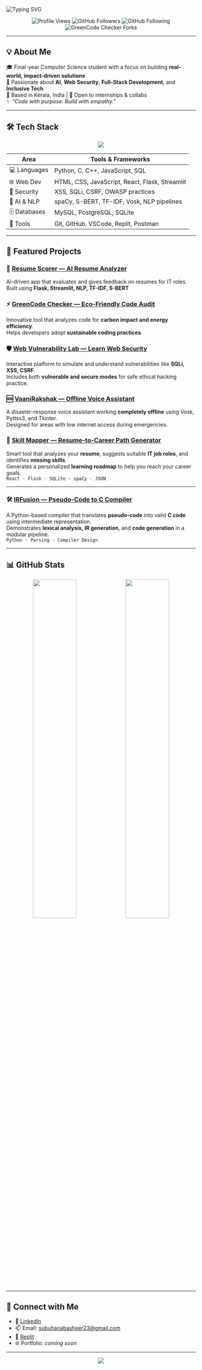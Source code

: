 <!-- Typing animation -->
![Typing SVG](https://readme-typing-svg.herokuapp.com?font=Fira+Code&pause=1000&color=9F40FF&center=true&width=450&lines=Hi+there!+I'm+Subuhana+B+👋;AI+%7C+Security+%7C+Web+%7C+Accessibility+✨;Passionate+Full-Stack+Developer+💻;Always+learning,+building,+sharing+🚀)

<p align="center">
  <img src="https://komarev.com/ghpvc/?username=subuhana2303&label=Profile+Views&color=9F40FF&style=flat" alt="Profile Views" />
  <img src="https://img.shields.io/github/followers/subuhana2303?label=Followers&style=flat-square&color=blueviolet" alt="GitHub Followers" />
  <img src="https://img.shields.io/github/following/subuhana2303?label=Following&style=flat-square&color=blueviolet" alt="GitHub Following" />
  <img src="https://img.shields.io/github/forks/subuhana2303/GreenCode_Checker?label=GreenCode+Forks&style=flat-square&color=9F40FF" alt="GreenCode Checker Forks" />
</p>

---

## 💡 About Me

🎓 Final-year Computer Science student with a focus on building **real-world, impact-driven solutions**  
🧠 Passionate about **AI**, **Web Security**, **Full-Stack Development**, and **Inclusive Tech**  
📍 Based in Kerala, India | 🤝 Open to internships & collabs  
✨ _"Code with purpose. Build with empathy."_

---

## 🛠️ Tech Stack

<p align="center">
  <img src="https://skillicons.dev/icons?i=python,cpp,js,html,css,react,nodejs,flask,streamlit,mysql,postgres,sqlite,git,github,vscode" />
</p>

| **Area** | **Tools & Frameworks** |
|---------|------------------------|
| 💻 Languages | Python, C, C++, JavaScript, SQL |
| 🌐 Web Dev | HTML, CSS, JavaScript, React, Flask, Streamlit |
| 🔐 Security | XSS, SQLi, CSRF, OWASP practices |
| 🧠 AI & NLP | spaCy, S-BERT, TF-IDF, Vosk, NLP pipelines |
| 🗄️ Databases | MySQL, PostgreSQL, SQLite |
| 🧰 Tools | Git, GitHub, VSCode, Replit, Postman |

---

## 🚀 Featured Projects

### 🧠 [Resume Scorer — AI Resume Analyzer](https://github.com/subuhana2303/Resume_scorer_it_job_appli)
AI-driven app that evaluates and gives feedback on resumes for IT roles.  
Built using **Flask, Streamlit, NLP, TF-IDF, S-BERT**

### ⚡ [GreenCode Checker — Eco-Friendly Code Audit](https://github.com/subuhana2303/GreenCode_Checker.git)
Innovative tool that analyzes code for **carbon impact and energy efficiency**.  
Helps developers adopt **sustainable coding practices**.

### 🛡️ [Web Vulnerability Lab — Learn Web Security](https://github.com/subuhana2303/Web_Vulnerablity_Lab)
Interactive platform to simulate and understand vulnerabilities like **SQLi, XSS, CSRF**.  
Includes both **vulnerable and secure modes** for safe ethical hacking practice.


### 🆘 [VaaniRakshak — Offline Voice Assistant](https://github.com/subuhana2303/VaaniRakshak_Offline-Emergency-Voice-Assistant)
A disaster-response voice assistant working **completely offline** using Vosk, Pyttsx3, and Tkinter.  
Designed for areas with low internet access during emergencies.

### 🧭 [Skill Mapper — Resume-to-Career Path Generator](https://github.com/subuhana2303/Skill_Mapper)  
Smart tool that analyzes your **resume**, suggests suitable **IT job roles**, and identifies **missing skills**.  
Generates a personalized **learning roadmap** to help you reach your career goals.  
`React · Flask · SQLite · spaCy · JSON`

---

### 🛠️ [IRFusion — Pseudo-Code to C Compiler](https://github.com/subuhana2303/IRFusion_Project)  
A Python-based compiler that translates **pseudo-code** into valid **C code** using intermediate representation.  
Demonstrates **lexical analysis, IR generation**, and **code generation** in a modular pipeline.  
`Python · Parsing · Compiler Design`




---

## 📊 GitHub Stats

<p align="center">
  <img src="https://github-readme-stats.vercel.app/api?username=subuhana2303&show_icons=true&theme=tokyonight&hide_border=true" width="48%"/>
  <img src="https://github-readme-stats.vercel.app/api/top-langs/?username=subuhana2303&layout=compact&theme=tokyonight&hide_border=true" width="48%"/>
</p>

---

## 🔗 Connect with Me

- 💼 [LinkedIn](https://www.linkedin.com/in/subuhana-b/)
- 📫 Email: [subuhanabasheer23@gmail.com](mailto:subuhanabasheer23@gmail.com)
- 🧠 [Replit](https://replit.com/@SubuhanaB)
- 🌐 Portfolio: _coming soon_

---

<p align="center">
  <img src="https://github-profile-trophy.vercel.app/?username=subuhana2303&theme=monokai&column=7&margin-w=10&no-frame=true"/>
</p>
